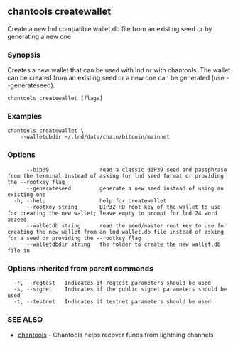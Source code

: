## chantools createwallet

Create a new lnd compatible wallet.db file from an existing seed or by generating a new one

### Synopsis

Creates a new wallet that can be used with lnd or with 
chantools. The wallet can be created from an existing seed or a new one can be
generated (use --generateseed).

```
chantools createwallet [flags]
```

### Examples

```
chantools createwallet \
	--walletdbdir ~/.lnd/data/chain/bitcoin/mainnet
```

### Options

```
      --bip39                read a classic BIP39 seed and passphrase from the terminal instead of asking for lnd seed format or providing the --rootkey flag
      --generateseed         generate a new seed instead of using an existing one
  -h, --help                 help for createwallet
      --rootkey string       BIP32 HD root key of the wallet to use for creating the new wallet; leave empty to prompt for lnd 24 word aezeed
      --walletdb string      read the seed/master root key to use for creating the new wallet from an lnd wallet.db file instead of asking for a seed or providing the --rootkey flag
      --walletdbdir string   the folder to create the new wallet.db file in
```

### Options inherited from parent commands

```
  -r, --regtest   Indicates if regtest parameters should be used
  -s, --signet    Indicates if the public signet parameters should be used
  -t, --testnet   Indicates if testnet parameters should be used
```

### SEE ALSO

* [chantools](chantools.md)	 - Chantools helps recover funds from lightning channels

